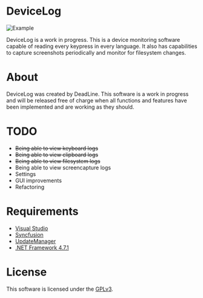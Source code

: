# DeviceLog

![Example](https://codedead.com/wp-content/uploads/2018/01/test.gif)

DeviceLog is a work in progress. This is a device monitoring software capable of reading every keypress in every language.
It also has capabilities to capture screenshots periodically and monitor for filesystem changes.

# About
DeviceLog was created by DeadLine. This software is a work in progress and will be released free of charge when all functions and features have been implemented and are working as they should.

# TODO

* ~~Being able to view keyboard logs~~
* ~~Being able to view clipboard logs~~
* ~~Being able to view filesystem logs~~
* Being able to view screencapture logs
* Settings
* GUI improvements
* Refactoring

# Requirements

* [Visual Studio](https://visualstudio.com)
* [Syncfusion](https://syncfusion.com)
* [UpdateManager](https://github.com/CodeDead/UpdateManager)
* [.NET Framework 4.7.1](https://www.microsoft.com/en-us/download/details.aspx?id=56116)

# License
This software is licensed under the [GPLv3](https://codedead.com/Software/Advanced%20PassGen/gpl.pdf).
